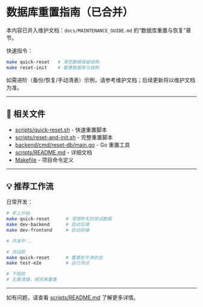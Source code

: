 # 数据库重置指南（已合并）

本内容已并入维护文档：`docs/MAINTENANCE_GUIDE.md` 的“数据库重置与恢复”章节。

快速指令：

```bash
make quick-reset   # 清空数据保留结构
make reset-init    # 重建数据库与结构
```

如需进阶（备份/恢复/手动清表）示例，请参考维护文档；后续更新将以维护文档为准。

---

## 📂 相关文件

- [scripts/quick-reset.sh](scripts/quick-reset.sh) - 快速重置脚本
- [scripts/reset-and-init.sh](scripts/reset-and-init.sh) - 完整重置脚本
- [backend/cmd/reset-db/main.go](backend/cmd/reset-db/main.go) - Go 重置工具
- [scripts/README.md](scripts/README.md) - 详细文档
- [Makefile](Makefile) - 项目命令定义

---

## 💡 推荐工作流

日常开发：

```bash
# 早上开始
make quick-reset      # 清理昨天的测试数据
make dev-backend      # 启动后端
make dev-frontend     # 启动前端

# 开发中...

# 测试前
make quick-reset      # 重置到干净状态
make test-e2e         # 运行测试

# 下班前
# 无需清理，明天再重置
```

---

如有问题，请查看 [scripts/README.md](scripts/README.md) 了解更多详情。
